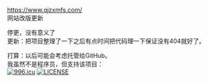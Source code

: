 https://www.qjzxmfs.com/<br>
网站改版更新<br>

停更，没有意义了<br>
更新：把项目整理了一下之后有点时间把代码理一下保证没有404就好了。<br>
           
打算：以后可能会考虑托管给GitHub。<br>
我虽然不是程序员，但支持该项目：<br>
<a href="https://996.icu"><img src="https://img.shields.io/badge/link-996.icu-red.svg" alt="996.icu" /></a> [![LICENSE](https://img.shields.io/badge/license-Anti%20996-blue.svg)](https://github.com/996icu/996.ICU/blob/master/LICENSE)
